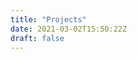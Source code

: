 ```yaml
---
title: "Projects"
date: 2021-03-02T15:50:22Z
draft: false
---
```

<!-- Here you will find a selection of projects, both commercial and personal. -->